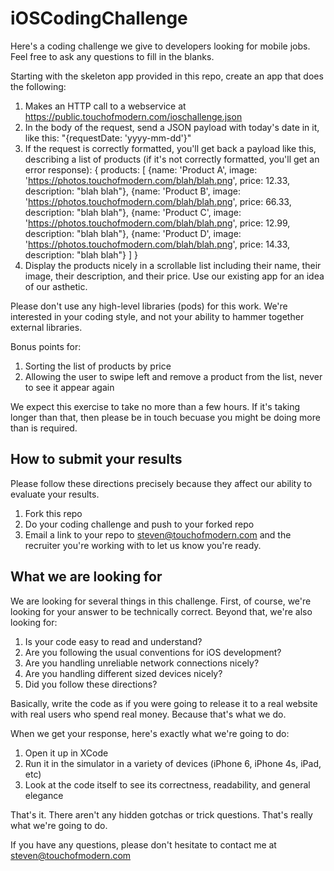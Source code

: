 # iOSCodingChallenge

Here's a coding challenge we give to developers looking for mobile jobs.  Feel free to ask any questions to fill in the blanks.

Starting with the skeleton app provided in this repo, create an app that does the following:

1. Makes an HTTP call to a webservice at https://public.touchofmodern.com/ioschallenge.json
2. In the body of the request, send a JSON payload with today's date in it, like this: "{requestDate: 'yyyy-mm-dd'}"
3. If the request is correctly formatted, you'll get back a payload like this, describing a list of products (if it's not correctly formatted, you'll get an error response):
{
  products: [
   {name: 'Product A', image: 'https://photos.touchofmodern.com/blah/blah.png', price: 12.33, description: "blah blah"},
 {name: 'Product B', image: 'https://photos.touchofmodern.com/blah/blah.png', price: 66.33, description: "blah blah"},
 {name: 'Product C', image: 'https://photos.touchofmodern.com/blah/blah.png', price: 12.99, description: "blah blah"},
 {name: 'Product D', image: 'https://photos.touchofmodern.com/blah/blah.png', price: 14.33, description: "blah blah"}
  ]
}
4. Display the products nicely in a scrollable list including their name, their image, their description, and their price.  Use our existing app for an idea of our asthetic.

Please don't use any high-level libraries (pods) for this work.  We're interested in your coding style, and not your ability to hammer together external libraries.

Bonus points for:

1. Sorting the list of products by price
2. Allowing the user to swipe left and remove a product from the list, never to see it appear again


We expect this exercise to take no more than a few hours.  If it's taking longer than that, then please be in touch becuase you might be doing more than is required.


## How to submit your results

Please follow these directions precisely because they affect our ability to evaluate your results.

1. Fork this repo
2. Do your coding challenge and push to your forked repo
3. Email a link to your repo to steven@touchofmodern.com and the recruiter you're working with to let us know you're ready.

## What we are looking for

We are looking for several things in this challenge.  First, of course, we're looking for your answer to be technically correct.  Beyond that, we're also looking for:

1. Is your code easy to read and understand?
2. Are you following the usual conventions for iOS development?
3. Are you handling unreliable network connections nicely?
4. Are you handling different sized devices nicely?
4. Did you follow these directions?

Basically, write the code as if you were going to release it to a real website with real users who spend real money.  Because that's what we do.

When we get your response, here's exactly what we're going to do:

1. Open it up in XCode
2. Run it in the simulator in a variety of devices (iPhone 6, iPhone 4s, iPad, etc)
3. Look at the code itself to see its correctness, readability, and general elegance

That's it.  There aren't any hidden gotchas or trick questions.  That's really what we're going to do.

If you have any questions, please don't hesitate to contact me at steven@touchofmodern.com

